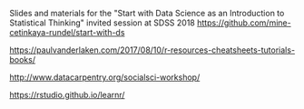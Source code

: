 Slides and materials for the "Start with Data Science as an Introduction to Statistical Thinking" invited session at SDSS 2018
https://github.com/mine-cetinkaya-rundel/start-with-ds

https://paulvanderlaken.com/2017/08/10/r-resources-cheatsheets-tutorials-books/

http://www.datacarpentry.org/socialsci-workshop/

https://rstudio.github.io/learnr/
